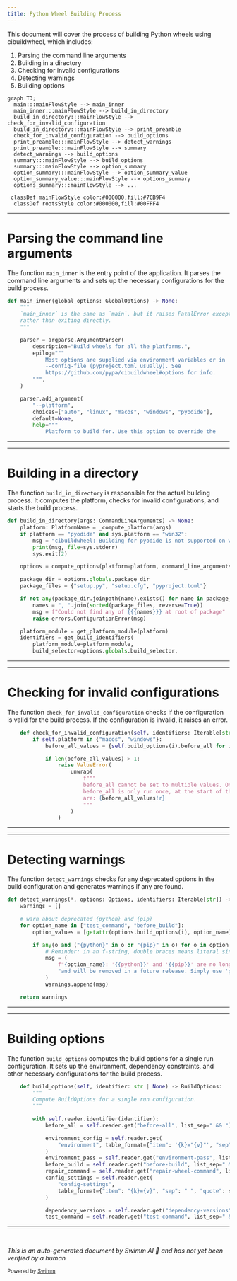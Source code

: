 ```yaml
---
title: Python Wheel Building Process
---
```

This document will cover the process of building Python wheels using cibuildwheel, which includes:

1. Parsing the command line arguments
2. Building in a directory
3. Checking for invalid configurations
4. Detecting warnings
5. Building options

```mermaid
graph TD;
  main:::mainFlowStyle --> main_inner
  main_inner:::mainFlowStyle --> build_in_directory
  build_in_directory:::mainFlowStyle --> check_for_invalid_configuration
  build_in_directory:::mainFlowStyle --> print_preamble
  check_for_invalid_configuration --> build_options
  print_preamble:::mainFlowStyle --> detect_warnings
  print_preamble:::mainFlowStyle --> summary
  detect_warnings --> build_options
  summary:::mainFlowStyle --> build_options
  summary:::mainFlowStyle --> option_summary
  option_summary:::mainFlowStyle --> option_summary_value
  option_summary_value:::mainFlowStyle --> options_summary
  options_summary:::mainFlowStyle --> ...

 classDef mainFlowStyle color:#000000,fill:#7CB9F4
  classDef rootsStyle color:#000000,fill:#00FFF4
```

<SwmSnippet path="/cibuildwheel/__main__.py" line="63">

---

# Parsing the command line arguments

The function `main_inner` is the entry point of the application. It parses the command line arguments and sets up the necessary configurations for the build process.

```python
def main_inner(global_options: GlobalOptions) -> None:
    """
    `main_inner` is the same as `main`, but it raises FatalError exceptions
    rather than exiting directly.
    """

    parser = argparse.ArgumentParser(
        description="Build wheels for all the platforms.",
        epilog="""
            Most options are supplied via environment variables or in
            --config-file (pyproject.toml usually). See
            https://github.com/pypa/cibuildwheel#options for info.
        """,
    )

    parser.add_argument(
        "--platform",
        choices=["auto", "linux", "macos", "windows", "pyodide"],
        default=None,
        help="""
            Platform to build for. Use this option to override the
```

---

</SwmSnippet>

<SwmSnippet path="/cibuildwheel/__main__.py" line="287">

---

# Building in a directory

The function `build_in_directory` is responsible for the actual building process. It computes the platform, checks for invalid configurations, and starts the build process.

```python
def build_in_directory(args: CommandLineArguments) -> None:
    platform: PlatformName = _compute_platform(args)
    if platform == "pyodide" and sys.platform == "win32":
        msg = "cibuildwheel: Building for pyodide is not supported on Windows"
        print(msg, file=sys.stderr)
        sys.exit(2)

    options = compute_options(platform=platform, command_line_arguments=args, env=os.environ)

    package_dir = options.globals.package_dir
    package_files = {"setup.py", "setup.cfg", "pyproject.toml"}

    if not any(package_dir.joinpath(name).exists() for name in package_files):
        names = ", ".join(sorted(package_files, reverse=True))
        msg = f"Could not find any of {{{names}}} at root of package"
        raise errors.ConfigurationError(msg)

    platform_module = get_platform_module(platform)
    identifiers = get_build_identifiers(
        platform_module=platform_module,
        build_selector=options.globals.build_selector,
```

---

</SwmSnippet>

<SwmSnippet path="/cibuildwheel/options.py" line="702">

---

# Checking for invalid configurations

The function `check_for_invalid_configuration` checks if the configuration is valid for the build process. If the configuration is invalid, it raises an error.

```python
    def check_for_invalid_configuration(self, identifiers: Iterable[str]) -> None:
        if self.platform in {"macos", "windows"}:
            before_all_values = {self.build_options(i).before_all for i in identifiers}

            if len(before_all_values) > 1:
                raise ValueError(
                    unwrap(
                        f"""
                        before_all cannot be set to multiple values. On macOS and Windows,
                        before_all is only run once, at the start of the build. before_all values
                        are: {before_all_values!r}
                        """
                    )
                )
```

---

</SwmSnippet>

<SwmSnippet path="/cibuildwheel/__main__.py" line="403">

---

# Detecting warnings

The function `detect_warnings` checks for any deprecated options in the build configuration and generates warnings if any are found.

```python
def detect_warnings(*, options: Options, identifiers: Iterable[str]) -> list[str]:
    warnings = []

    # warn about deprecated {python} and {pip}
    for option_name in ["test_command", "before_build"]:
        option_values = [getattr(options.build_options(i), option_name) for i in identifiers]

        if any(o and ("{python}" in o or "{pip}" in o) for o in option_values):
            # Reminder: in an f-string, double braces means literal single brace
            msg = (
                f"{option_name}: '{{python}}' and '{{pip}}' are no longer needed, "
                "and will be removed in a future release. Simply use 'python' or 'pip' instead."
            )
            warnings.append(msg)

    return warnings
```

---

</SwmSnippet>

<SwmSnippet path="/cibuildwheel/options.py" line="563">

---

# Building options

The function `build_options` computes the build options for a single run configuration. It sets up the environment, dependency constraints, and other necessary configurations for the build process.

```python
    def build_options(self, identifier: str | None) -> BuildOptions:
        """
        Compute BuildOptions for a single run configuration.
        """

        with self.reader.identifier(identifier):
            before_all = self.reader.get("before-all", list_sep=" && ")

            environment_config = self.reader.get(
                "environment", table_format={"item": '{k}="{v}"', "sep": " "}
            )
            environment_pass = self.reader.get("environment-pass", list_sep=" ").split()
            before_build = self.reader.get("before-build", list_sep=" && ")
            repair_command = self.reader.get("repair-wheel-command", list_sep=" && ")
            config_settings = self.reader.get(
                "config-settings",
                table_format={"item": "{k}={v}", "sep": " ", "quote": shlex.quote},
            )

            dependency_versions = self.reader.get("dependency-versions")
            test_command = self.reader.get("test-command", list_sep=" && ")
```

---

</SwmSnippet>

&nbsp;

*This is an auto-generated document by Swimm AI 🌊 and has not yet been verified by a human*

<SwmMeta version="3.0.0" repo-id="Z2l0aHViJTNBJTNBY2lidWlsZHdoZWVsJTNBJTNBZ2lsYWRuYXZvdA==" repo-name="cibuildwheel" doc-type="flows"><sup>Powered by [Swimm](/)</sup></SwmMeta>

